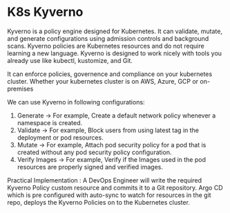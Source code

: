 # K8s Kyverno

Kyverno is a policy engine designed for Kubernetes. It can validate, mutate, and generate configurations using admission controls and background scans. Kyverno policies are Kubernetes resources and do not require learning a new language. Kyverno is designed to work nicely with tools you already use like kubectl, kustomize, and Git. 

It can enforce policies, governence and compliance on your kubernetes cluster. Whether your kubernetes cluster is on AWS, Azure, GCP or on-premises

We can use Kyverno in following configurations:

1. Generate -> For example, Create a default network policy whenever a namespace is created.
2. Validate -> For example, Block users from using latest tag in the deployment or pod resources.
3. Mutate -> For example, Attach pod security policy for a pod that is created without any pod security policy configuration.
4. Verify Images -> For example, Verify if the Images used in the pod resources are properly signed and verified images.

Practical Implementation : A DevOps Engineer will write the required Kyverno Policy custom resource and commits it to a Git repository. Argo CD which is pre configured with auto-sync to watch for resources in the git repo, deploys the Kyverno Policies on to the Kubernetes cluster.

